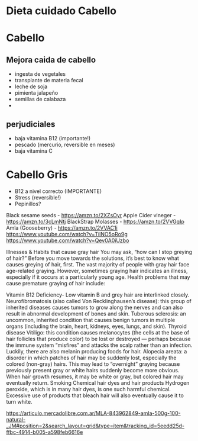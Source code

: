 # Dieta cuidado Cabello

# Cabello
## Mejora caida de cabello
- ingesta de vegetales
- transplante de materia fecal
- leche de soja
- pimienta jalapeño
- semillas de calabaza
- 
## perjudiciales
- baja vitamina B12 (importante!)
- pescado (mercurio, reversible en meses)
- baja vitamina C 

# Cabello Gris
- B12 a nivel correcto (IMPORTANTE)
- Stress (reversible!)
- Pepinillos?

Black sesame seeds              - https://amzn.to/2XZsOyr
Apple Cider vineger               - https://amzn.to/3cLmNtj
BlackStrap Molasses            - https://amzn.to/2VVGqIp
Amla (Gooseberry)                - https://amzn.to/2VVAC1i
https://www.youtube.com/watch?v=TiINO5oRo9g
https://www.youtube.com/watch?v=Qev0A0iUzbo

Illnesses & Habits  that cause gray hair
You may ask, “how can I stop greying of hair?” Before you move towards the solutions, it’s best to know what causes greying of hair, first. The vast majority of people with gray hair face age-related graying. However, sometimes graying hair indicates an illness, especially if it occurs at a particularly young age. Health problems that may cause premature graying of hair include:

Vitamin B12 Deficiency- Low vitamin B and grey hair are interlinked closely.
Neurofibromatosis (also called Von Recklinghausen’s disease): this group of inherited diseases causes tumors to grow along the nerves and can also result in abnormal development of bones and skin.
Tuberous sclerosis: an uncommon, inherited condition that causes benign tumors in multiple organs (including the brain, heart, kidneys, eyes, lungs, and skin).
Thyroid disease
Vitiligo: this condition causes melanocytes (the cells at the base of hair follicles that produce color) to be lost or destroyed — perhaps because the immune system “misfires” and attacks the scalp rather than an infection. Luckily, there are also melanin producing foods for hair.
Alopecia areata: a disorder in which patches of hair may be suddenly lost, especially the colored (non-gray) hairs. This may lead to “overnight” graying because previously present gray or white hairs suddenly become more obvious. When hair growth resumes, it may be white or gray, but colored hair may eventually return.
Smoking
Chemical hair dyes and hair products
Hydrogen peroxide, which is in many hair dyes, is one such harmful chemical. Excessive use of products that bleach hair will also eventually cause it to turn white.

https://articulo.mercadolibre.com.ar/MLA-843962849-amla-500g-100-natural-_JM#position=2&search_layout=grid&type=item&tracking_id=5eedd25d-ffbc-4914-b005-a598feb6616e
